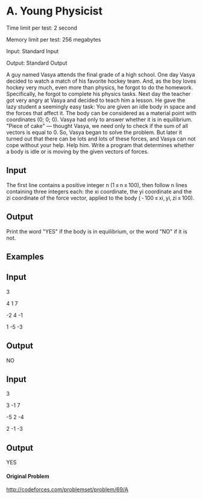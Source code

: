 # A. Young Physicist

Time limit per test: 2 second

Memory limit per test: 256 megabytes

Input: Standard Input

Output: Standard Output

A guy named Vasya attends the final grade of a high school. One day Vasya decided to watch a match of his favorite hockey team. And, as the boy loves hockey very much, even more than physics, he forgot to do the homework. Specifically, he forgot to complete his physics tasks. Next day the teacher got very angry at Vasya and decided to teach him a lesson. He gave the lazy student a seemingly easy task: You are given an idle body in space and the forces that affect it. The body can be considered as a material point with coordinates (0; 0; 0). Vasya had only to answer whether it is in equilibrium. "Piece of cake" — thought Vasya, we need only to check if the sum of all vectors is equal to 0. So, Vasya began to solve the problem. But later it turned out that there can be lots and lots of these forces, and Vasya can not cope without your help. Help him. Write a program that determines whether a body is idle or is moving by the given vectors of forces.

## Input

The first line contains a positive integer n (1 ≤ n ≤ 100), then follow n lines containing three integers each: the xi coordinate, the yi coordinate and the zi coordinate of the force vector, applied to the body ( - 100 ≤ xi, yi, zi ≤ 100).

## Output

Print the word "YES" if the body is in equilibrium, or the word "NO" if it is not.

## Examples

## Input

3

4 1 7

-2 4 -1

1 -5 -3

## Output

NO

## Input

3

3 -1 7

-5 2 -4

2 -1 -3

## Output

YES

#### Original Problem

http://codeforces.com/problemset/problem/69/A
